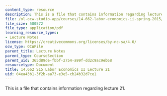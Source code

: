 ```yaml
---
content_type: resource
description: This is a file that contains information regarding lecture 21.
file: /ol-ocw-studio-app/courses/14-662-labor-economics-ii-spring-2015/04ea43b13f2baa73e3e5cb24b32d7ce1_MIT14_662S15_lecnotes21.pdf
file_size: 580572
file_type: application/pdf
learning_resource_types:
- Lecture Notes
license: https://creativecommons.org/licenses/by-nc-sa/4.0/
ocw_type: OCWFile
parent_title: Lecture Notes
parent_type: CourseSection
parent_uid: 365d89de-fbbf-2754-a99f-dd2c9ac9eb68
resourcetype: Document
title: 14.662 S15 Labor Economics II Lecture 21
uid: 04ea43b1-3f2b-aa73-e3e5-cb24b32d7ce1
---
```

This is a file that contains information regarding lecture 21.